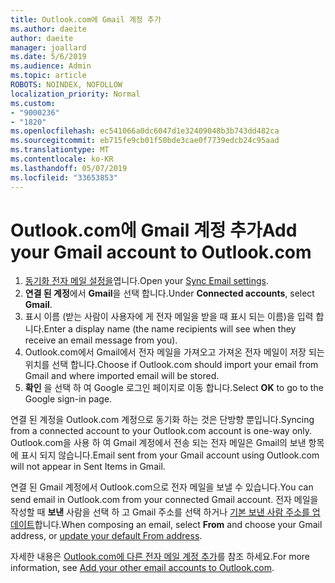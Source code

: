 ```yaml
---
title: Outlook.com에 Gmail 계정 추가
ms.author: daeite
author: daeite
manager: joallard
ms.date: 5/6/2019
ms.audience: Admin
ms.topic: article
ROBOTS: NOINDEX, NOFOLLOW
localization_priority: Normal
ms.custom:
- "9000236"
- "1820"
ms.openlocfilehash: ec541066a0dc6047d1e32409048b3b743dd482ca
ms.sourcegitcommit: eb715fe9cb01f50bde3cae0f7739edcb24c95aad
ms.translationtype: MT
ms.contentlocale: ko-KR
ms.lasthandoff: 05/07/2019
ms.locfileid: "33653853"
---
```

# <a name="add-your-gmail-account-to-outlookcom"></a><span data-ttu-id="399ad-102">Outlook.com에 Gmail 계정 추가</span><span class="sxs-lookup"><span data-stu-id="399ad-102">Add your Gmail account to Outlook.com</span></span>

1. <span data-ttu-id="399ad-103">[동기화 전자 메일 설정을](https://go.microsoft.com/fwlink/?linkid=875264)엽니다.</span><span class="sxs-lookup"><span data-stu-id="399ad-103">Open your [Sync Email settings](https://go.microsoft.com/fwlink/?linkid=875264).</span></span>
2. <span data-ttu-id="399ad-104">**연결 된 계정**에서 **Gmail**을 선택 합니다.</span><span class="sxs-lookup"><span data-stu-id="399ad-104">Under **Connected accounts**, select **Gmail**.</span></span>
3. <span data-ttu-id="399ad-105">표시 이름 (받는 사람이 사용자에 게 전자 메일을 받을 때 표시 되는 이름)을 입력 합니다.</span><span class="sxs-lookup"><span data-stu-id="399ad-105">Enter a display name (the name recipients will see when they receive an email message from you).</span></span>
4. <span data-ttu-id="399ad-106">Outlook.com에서 Gmail에서 전자 메일을 가져오고 가져온 전자 메일이 저장 되는 위치를 선택 합니다.</span><span class="sxs-lookup"><span data-stu-id="399ad-106">Choose if Outlook.com should import your email from Gmail and where imported email will be stored.</span></span>
5. <span data-ttu-id="399ad-107">**확인** 을 선택 하 여 Google 로그인 페이지로 이동 합니다.</span><span class="sxs-lookup"><span data-stu-id="399ad-107">Select **OK** to go to the Google sign-in page.</span></span>

<span data-ttu-id="399ad-108">연결 된 계정을 Outlook.com 계정으로 동기화 하는 것은 단방향 뿐입니다.</span><span class="sxs-lookup"><span data-stu-id="399ad-108">Syncing from a connected account to your Outlook.com account is one-way only.</span></span> <span data-ttu-id="399ad-109">Outlook.com을 사용 하 여 Gmail 계정에서 전송 되는 전자 메일은 Gmail의 보낸 항목에 표시 되지 않습니다.</span><span class="sxs-lookup"><span data-stu-id="399ad-109">Email sent from your Gmail account using Outlook.com will not appear in Sent Items in Gmail.</span></span>

<span data-ttu-id="399ad-110">연결 된 Gmail 계정에서 Outlook.com으로 전자 메일을 보낼 수 있습니다.</span><span class="sxs-lookup"><span data-stu-id="399ad-110">You can send email in Outlook.com from your connected Gmail account.</span></span> <span data-ttu-id="399ad-111">전자 메일을 작성할 때 **보낸** 사람을 선택 하 고 Gmail 주소를 선택 하거나 [기본 보낸 사람 주소를 업데이트](https://go.microsoft.com/fwlink/?linkid=875264)합니다.</span><span class="sxs-lookup"><span data-stu-id="399ad-111">When composing an email, select **From** and choose your Gmail address, or [update your default From address](https://go.microsoft.com/fwlink/?linkid=875264).</span></span>

<span data-ttu-id="399ad-112">자세한 내용은 [Outlook.com에 다른 전자 메일 계정 추가](https://support.office.com/article/c5224df4-5885-4e79-91ba-523aa743f0ba)를 참조 하세요.</span><span class="sxs-lookup"><span data-stu-id="399ad-112">For more information, see [Add your other email accounts to Outlook.com](https://support.office.com/article/c5224df4-5885-4e79-91ba-523aa743f0ba).</span></span>